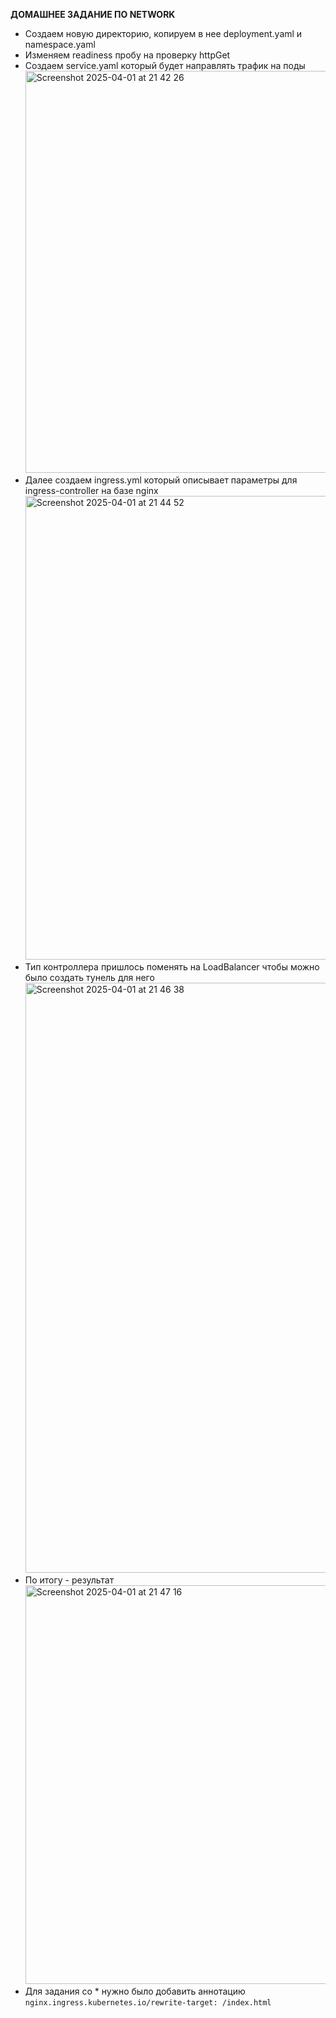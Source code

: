 **ДОМАШНЕЕ ЗАДАНИЕ ПО NETWORK**

- Создаем новую директорию, копируем в нее deployment.yaml и namespace.yaml
- Изменяем readiness пробу на проверку httpGet
- Создаем service.yaml который будет направлять трафик на поды
  <img width="643" alt="Screenshot 2025-04-01 at 21 42 26" src="https://github.com/user-attachments/assets/fa64bbac-5427-45f8-9751-74858e502292" />
- Далее создаем ingress.yml который описывает параметры для ingress-controller на базе nginx
  <img width="742" alt="Screenshot 2025-04-01 at 21 44 52" src="https://github.com/user-attachments/assets/876607fd-42c4-4cee-a363-41475770078a" />
- Тип контроллера пришлось поменять на LoadBalancer чтобы можно было создать тунель для него
  <img width="944" alt="Screenshot 2025-04-01 at 21 46 38" src="https://github.com/user-attachments/assets/c4d60809-5456-49f0-9835-fbb553449aa2" />
- По итогу - результат
  <img width="638" alt="Screenshot 2025-04-01 at 21 47 16" src="https://github.com/user-attachments/assets/bd4f7922-30d7-46f7-9b25-3f4d24f7815c" />
- Для задания со * нужно было добавить аннотацию `nginx.ingress.kubernetes.io/rewrite-target: /index.html`
